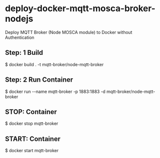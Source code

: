 # deploy-docker-mqtt-mosca-broker-nodejs
Deploy MQTT Broker (Node MOSCA module) to Docker without Authentication 

## Step: 1 Build
$ docker build . -t mqtt-broker/node-mqtt-broker

## Step: 2 Run Container
$ docker run --name mqtt-broker -p 1883:1883 -d mqtt-broker/node-mqtt-broker

## STOP: Container
$ docker stop mqtt-broker

## START: Container
$ docker start mqtt-broker

